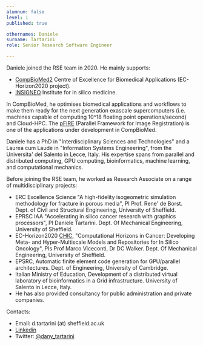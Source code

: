 ```yaml
---
alumnum: false
level: 1
published: true

othernames: Daniele
surname: Tartarini
role: Senior Research Software Engineer

---
```

Daniele joined the RSE team in 2020. He mainly supports:

  - [CompBioMed2](https://www.compbiomed.eu/) Centre of Excellence for Biomedical Applications (EC-Horizon2020 project).
  - [INSIGNEO](http://www.insigneo.org) Institute for in silico medicine.

In CompBioMed, he optimises biomedical applications and workflows to make them ready for the next generation exascale supercomputers (i.e. machines capable of computing 10^18 floating point operations/second) and Cloud-HPC. The  [pFIRE](https://github.com/INSIGNEO/pFIRE) (Parallel Framework for Image Registration) is one of the applications under development in CompBioMed.

Daniele has a PhD in "Interdisciplinary Sciences and Technologies" and a Laurea cum Laude in "Information Systems Engineering", from the Universita' del Salento in Lecce, Italy. His expertise spans from parallel and distributed computing, GPU computing, bioinformatics, machine learning, and computational mechanics.

Before joining the RSE team, he worked as Research Associate on a range of multidisciplinary projects:

  - ERC Excellence Science "A high-fidelity isogeometric simulation methodology for fracture in porous media", PI Prof. Rene' de Borst. Dept. of Civil and Structural Engineering, University of Sheffield.
  - EPRSC IAA "Accelerating in silico cancer research with graphics processors", PI Daniele Tartarini. Dept. Of Mechanical Engineering, University of Sheffield.
  - EC-Horizon2020 [CHIC](http://www.chic-vph.eu/), "Computational Horizons in Cancer: Developing Meta- and Hyper-Multiscale Models and Repositories for In Silico Oncology", PIs Prof Marco Viceconti, Dr DC Walker. Dept. Of Mechanical Engineering, University of Sheffield.
  - EPSRC, Automatic finite element code generation for GPU/parallel architectures. Dept. of Engineering, University of Cambridge.
  - Italian Ministry of Education, Development of a distributed virtual laboratory of bioinformatics in a Grid infrastructure. University of Salento in Lecce, Italy.
  - He has also provided consultancy for public administration and private companies.



Contacts:

- Email: d.tartarini (at) sheffield.ac.uk
- [Linkedin](https://www.linkedin.com/in/danieletartarini/)
- Twitter: [@dany_tartarini](https://twitter.com/dany_tartarini)

